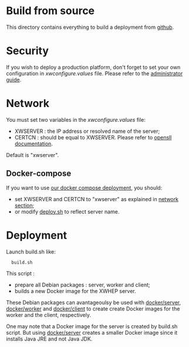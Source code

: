 Build from source
=================

This directory contains everything to build a deployment from [github](https://github.com/lodygens/xtremweb-hep).

# Security
If you wish to deploy a production platform, don't forget to set your own configuration in _xwconfigure.values_ file.
Please refer to the [administrator guide](../../doc/xwhep-admin-guide.odt).

# Network
You must set two variables in the _xwconfigure.values_ file:
- XWSERVER : the IP address or resolved name of the server;
- CERTCN : should be equal to XWSERVER. Please refer to [opensll documentation](https://www.openssl.org).

Default is "xwserver".


## Docker-compose
If you want to use [our docker compose deployment](../deployment/), you should:
- set XWSERVER and CERTCN to "xwserver" as explained in [network section](#network);
- or modify [deploy.sh](../deployment/deploy.sh) to reflect server name.


# Deployment

Launch build.sh like:
```
  build.sh
```

This script :
- prepare all Debian packages : server, worker and client;
- builds a new Docker image for the XWHEP server.

These Debian packages can avantageoulsy be used with [docker/server](../server), [docker/worker](../worker) and [docker/client](../client) to
create create Docker images for the worker and the client, respectively.

One may note that a Docker image for the server is created by build.sh script.
But using [docker/server](../server) creates a smaller Docker image since it installs Java JRE and not Java JDK.
